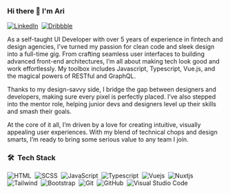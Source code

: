 ### Hi there 🖖  I'm Ari

<a href="https://www.linkedin.com/in/ari-shojaei/" target="_blank"><img alt="LinkedIn" src="https://img.shields.io/badge/linkedin%20-%230077B5.svg?&style=flat&logo=linkedin&logoColor=white&color=0077b5"/></a>&nbsp;
<a href="https://dribbble.com/ari-shojaei" target="_blank"><img alt="Dribbble" src="https://img.shields.io/badge/dribbble%20-%230077B5.svg?&style=flat&logo=dribbble&logoColor=white&color=ea4c89"/></a>&nbsp;
<!-- ![profile count](https://komarev.com/ghpvc/?username=arishojaei&color=gray) -->

As a self-taught UI Developer with over 5 years of experience in fintech and design agencies, I've turned my passion for clean code and sleek design into a full-time gig. From crafting seamless user interfaces to building advanced front-end architectures, I’m all about making tech look good and work effortlessly. My toolbox includes Javascript, Typescript, Vue.js, and the magical powers of RESTful and GraphQL.

Thanks to my design-savvy side, I bridge the gap between designers and developers, making sure every pixel is perfectly placed. I’ve also stepped into the mentor role, helping junior devs and designers level up their skills and smash their goals.

At the core of it all, I’m driven by a love for creating intuitive, visually appealing user experiences. With my blend of technical chops and design smarts, I’m ready to bring some serious value to any team I join.

### 🛠 &nbsp;Tech Stack
![HTML](https://img.shields.io/badge/-HTML-05122A?style=flat&logo=html5)&nbsp;
![SCSS](https://img.shields.io/badge/-SCSS-05122A?style=flat&logo=sass)&nbsp;
![JavaScript](https://img.shields.io/badge/-Javascript-05122A?style=flat&logo=javascript)&nbsp;
![Typescript](https://img.shields.io/badge/-Typescript-05122A?style=flat&logo=typescript)&nbsp;
![Vuejs](https://img.shields.io/badge/-Vuejs-05122A?style=flat&logo=vue.js)&nbsp;
![Nuxtjs](https://img.shields.io/badge/-Nuxtjs-05122A?style=flat&logo=nuxt.js)\
![Tailwind](https://img.shields.io/badge/-TailwindCSS-05122A?style=flat&logo=tailwindcss)&nbsp;
![Bootstrap](https://img.shields.io/badge/-Bootstrap-05122A?style=flat&logo=bootstrap&logoColor=563D7C)&nbsp;
![Git](https://img.shields.io/badge/-Git-05122A?style=flat&logo=git)&nbsp;
![GitHub](https://img.shields.io/badge/-GitHub-05122A?style=flat&logo=github)&nbsp;
![Visual Studio Code](https://img.shields.io/badge/-Visual%20Studio%20Code-05122A?style=flat&logo=visual-studio-code&logoColor=007ACC)&nbsp;

<!--
**arishojaei/arishojaei** is a ✨ _special_ ✨ repository because its `README.md` (this file) appears on your GitHub profile.

Here are some ideas to get you started:

- 🔭 I’m currently working on ...
- 🌱 I’m currently learning ...
- 👯 I’m looking to collaborate on ...
- 🤔 I’m looking for help with ...
- 💬 Ask me about ...
- 📫 How to reach me: ...
- 😄 Pronouns: ...
- ⚡ Fun fact: ...
-->
